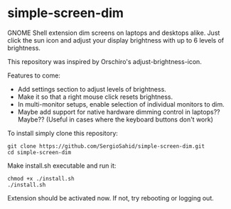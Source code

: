 # simple-screen-dim
GNOME Shell extension dim screens on laptops and desktops alike. Just click the sun icon and adjust your display brightness with up to 6 levels of brightness.

This repository was inspired by Orschiro's adjust-brightness-icon. 

Features to come:

  - Add settings section to adjust levels of brightness.
  - Make it so that a right mouse click resets brightness.
  - In multi-monitor setups, enable selection of individual monitors to dim.
  - Maybe add support for native hardware dimming control in laptops?? Maybe?? (Useful in cases where the keyboard buttons don't work)

To install simply clone this repository:

```
git clone https://github.com/SergioSahid/simple-screen-dim.git
cd simple-screen-dim
```
Make install.sh executable and run it:
```
chmod +x ./install.sh
./install.sh
```
Extension should be activated now. If not, try rebooting or logging out.
